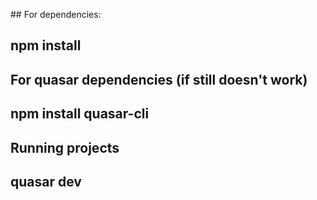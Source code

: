 <span>## For dependencies:
## npm install

## For quasar dependencies (if still doesn't work)
## npm install quasar-cli

## Running projects
## quasar dev
</span>

